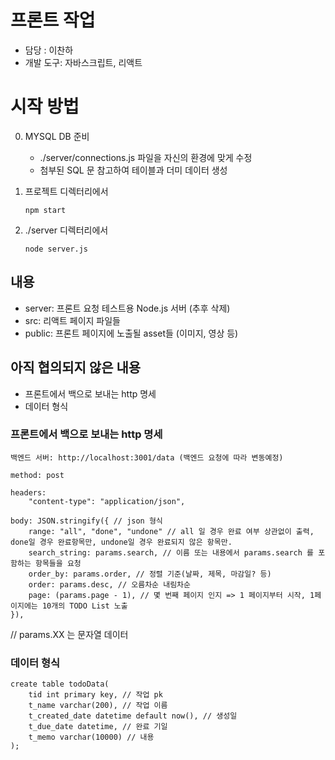 # 프론트 작업

* 담당 : 이찬하
* 개발 도구: 자바스크립트, 리액트

# 시작 방법

0. MYSQL DB 준비

	* ./server/connections.js 파일을 자신의 환경에 맞게 수정
	* 첨부된 SQL 문 참고하여 테이블과 더미 데이터 생성

1. 프로젝트 디렉터리에서

	`npm start`

2. ./server 디렉터리에서

	`node server.js`

## 내용

* server: 프론트 요청 테스트용 Node.js 서버 (추후 삭제)
* src: 리액트 페이지 파일들
* public: 프론트 페이지에 노출될 asset들 (이미지, 영상 등)

## 아직 협의되지 않은 내용

* 프론트에서 백으로 보내는 http 명세
* 데이터 형식

### 프론트에서 백으로 보내는 http 명세
```
백엔드 서버: http://localhost:3001/data (백엔드 요청에 따라 변동예정)

method: post

headers:
	"content-type": "application/json",

body: JSON.stringify({ // json 형식
	range: "all", "done", "undone" // all 일 경우 완료 여부 상관없이 출력, done일 경우 완료항목만, undone일 경우 완료되지 않은 항목만.
	search_string: params.search, // 이름 또는 내용에서 params.search 를 포함하는 항목들을 요청
	order_by: params.order, // 정렬 기준(날짜, 제목, 마감일? 등)
	order: params.desc, // 오름차순 내림차순
	page: (params.page - 1), // 몇 번째 페이지 인지 => 1 페이지부터 시작, 1페이지에는 10개의 TODO List 노출
}),
```
// params.XX 는 문자열 데이터

### 데이터 형식

```
create table todoData(
   	tid int primary key, // 작업 pk
    t_name varchar(200), // 작업 이름
    t_created_date datetime default now(), // 생성일
    t_due_date datetime, // 완료 기일
    t_memo varchar(10000) // 내용
);
```
